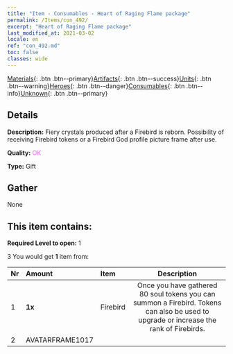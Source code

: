 ```yaml
---
title: "Item - Consumables - Heart of Raging Flame package"
permalink: /Items/con_492/
excerpt: "Heart of Raging Flame package"
last_modified_at: 2021-03-02
locale: en
ref: "con_492.md"
toc: false
classes: wide
---
```

 [Materials](/Items/){: .btn .btn--primary}[Artifacts](/Items/Artifacts/){: .btn .btn--success}[Units](/Items/Units/){: .btn .btn--warning}[Heroes](/Items/Heroes/){: .btn .btn--danger}[Consumables](/Items/Consumables/){: .btn .btn--info}[Unknown](/Items/Unknown/){: .btn .btn--primary}

## Details
 **Description:** Fiery crystals produced after a Firebird is reborn. Possibility of receiving Firebird tokens or a Firebird God profile picture frame after use.

 **Quality:** <span style="color: #DA70D6">OK</span>

 **Type:** Gift

## Gather

  None

## This item contains:

 **Required Level to open:** 1

 3 You would get **1** item  from:

  | Nr | Amount |     Item    | Description |
  |:---|:-------|:------------|:-----------:|
  | 1 |  **1x** | Firebird | Once you have gathered 80 soul tokens you can summon a Firebird. Tokens can also be used to upgrade or increase the rank of Firebirds.  | 
  | 2 | AVATARFRAME1017 | 
